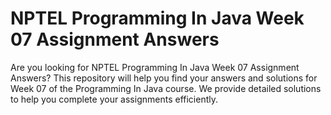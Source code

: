 # NPTEL Programming In Java Week 07 Assignment Answers

Are you looking for NPTEL Programming In Java Week 07 Assignment Answers? This repository will help you find your answers and solutions for Week 07 of the Programming In Java course. We provide detailed solutions to help you complete your assignments efficiently.